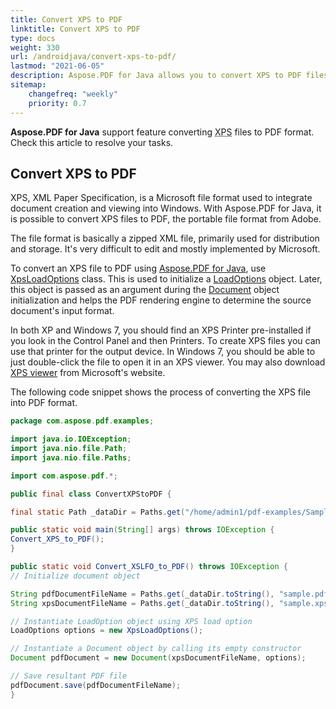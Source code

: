 ```yaml
---
title: Convert XPS to PDF 
linktitle: Convert XPS to PDF
type: docs
weight: 330
url: /androidjava/convert-xps-to-pdf/
lastmod: "2021-06-05"
description: Aspose.PDF for Java allows you to convert XPS to PDF files with a class named XpsLoadOptions. Check code snippet to solve this task. 
sitemap:
    changefreq: "weekly"
    priority: 0.7
---
```


**Aspose.PDF for Java** support feature converting <abbr title="XML Paper Specification">XPS</abbr> files to PDF format. Check this article to resolve your tasks.

## Convert XPS to PDF 

XPS, XML Paper Specification, is a Microsoft file format used to integrate document creation and viewing into Windows. With Aspose.PDF for Java, it is possible to convert XPS files to PDF, the portable file format from Adobe.

The file format is basically a zipped XML file, primarily used for distribution and storage. It's very difficult to edit and mostly implemented by Microsoft.


To convert an XPS file to PDF using [Aspose.PDF for Java](https://products.aspose.com/pdf/java/), use [XpsLoadOptions](https://apireference.aspose.com/pdf/java/com.aspose.pdf/XpsLoadOptions) class. This is used to initialize a [LoadOptions](https://apireference.aspose.com/pdf/java/com.aspose.pdf/LoadOptions) object. Later, this object is passed as an argument during the [Document](https://apireference.aspose.com/pdf/java/com.aspose.pdf/document) object initialization and helps the PDF rendering engine to determine the source document's input format.

In both XP and Windows 7, you should find an XPS Printer pre-installed if you look in the Control Panel and then Printers. To create XPS files you can use that printer for the output device. In Windows 7, you should be able to just double-click the file to open it in an XPS viewer. You may also download [XPS viewer](http://windows.microsoft.com/en-US/windows-vista/what-is-the-xps-viewer) from Microsoft's website.

The following code snippet shows the process of converting the XPS file into PDF format.

```java
package com.aspose.pdf.examples;

import java.io.IOException;
import java.nio.file.Path;
import java.nio.file.Paths;

import com.aspose.pdf.*;

public final class ConvertXPStoPDF {

final static Path _dataDir = Paths.get("/home/admin1/pdf-examples/Samples");

public static void main(String[] args) throws IOException {
Convert_XPS_to_PDF();
}

public static void Convert_XSLFO_to_PDF() throws IOException {
// Initialize document object

String pdfDocumentFileName = Paths.get(_dataDir.toString(), "sample.pdf").toString();
String xpsDocumentFileName = Paths.get(_dataDir.toString(), "sample.xps").toString();

// Instantiate LoadOption object using XPS load option
LoadOptions options = new XpsLoadOptions();

// Instantiate a Document object by calling its empty constructor
Document pdfDocument = new Document(xpsDocumentFileName, options);

// Save resultant PDF file
pdfDocument.save(pdfDocumentFileName);
}

```

